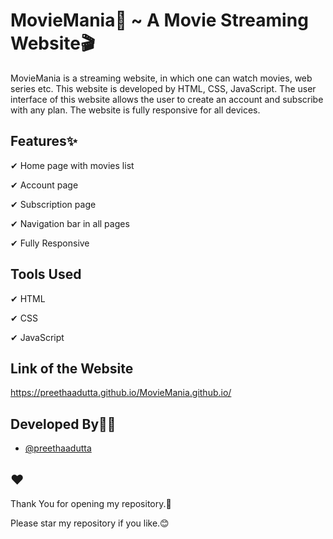 # MovieMania🍿 ~ A Movie Streaming Website🎬

MovieMania is a streaming website, in which one can watch movies, web series etc. This website is developed by HTML, CSS, JavaScript. The user interface of this website allows the user to create an account and subscribe with any plan. The website is fully responsive for all devices.

## Features✨

✔ Home page with movies list

✔ Account page

✔ Subscription page

✔ Navigation bar in all pages

✔ Fully Responsive


## Tools Used

✔ HTML

✔ CSS

✔ JavaScript


## Link of the Website

https://preethaadutta.github.io/MovieMania.github.io/
## Developed By👩‍💻

- [@preethaadutta](https://github.com/preethaadutta)

## ❤

Thank You for opening my repository.💖

Please star my repository if you like.😊
